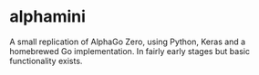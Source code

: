 # alphamini
A small replication of AlphaGo Zero, using Python, Keras and a homebrewed Go implementation.
In fairly early stages but basic functionality exists.
